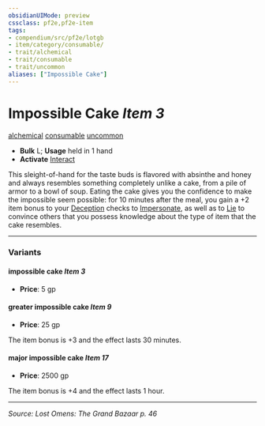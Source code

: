 ```yaml
---
obsidianUIMode: preview
cssclass: pf2e,pf2e-item
tags:
- compendium/src/pf2e/lotgb
- item/category/consumable/
- trait/alchemical
- trait/consumable
- trait/uncommon
aliases: ["Impossible Cake"]
---
```

# Impossible Cake *Item 3*  
[alchemical](rules/traits/alchemical.md "Alchemical Item Trait")  [consumable](rules/traits/consumable.md "Consumable Item Trait")  [uncommon](rules/traits/uncommon.md "Uncommon Rarity Trait")  

- **Bulk** L; **Usage** held in 1 hand
- **Activate** [Interact](rules/actions/interact.md)

This sleight-of-hand for the taste buds is flavored with absinthe and honey and always resembles something completely unlike a cake, from a pile of armor to a bowl of soup. Eating the cake gives you the confidence to make the impossible seem possible: for 10 minutes after the meal, you gain a +2 item bonus to your [Deception](compendium/skills.md#Deception) checks to [Impersonate](rules/actions/impersonate.md), as well as to [Lie](rules/actions/lie.md) to convince others that you possess knowledge about the type of item that the cake resembles.

---
### Variants

#### impossible cake *Item 3*

- **Price**: 5 gp

#### greater impossible cake *Item 9*

- **Price**: 25 gp

The item bonus is +3 and the effect lasts 30 minutes.

#### major impossible cake *Item 17*

- **Price**: 2500 gp

The item bonus is +4 and the effect lasts 1 hour.

---
*Source: Lost Omens: The Grand Bazaar p. 46*